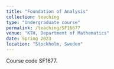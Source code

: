 ```yaml
---
title: "Foundation of Analysis"
collection: teaching
type: "Undergraduate course"
permalink: /teaching/SF16677
venue: "KTH, Department of Mathematics"
date: Spring 2023
location: "Stockholm, Sweden"
---
```


Course code SF1677. 

